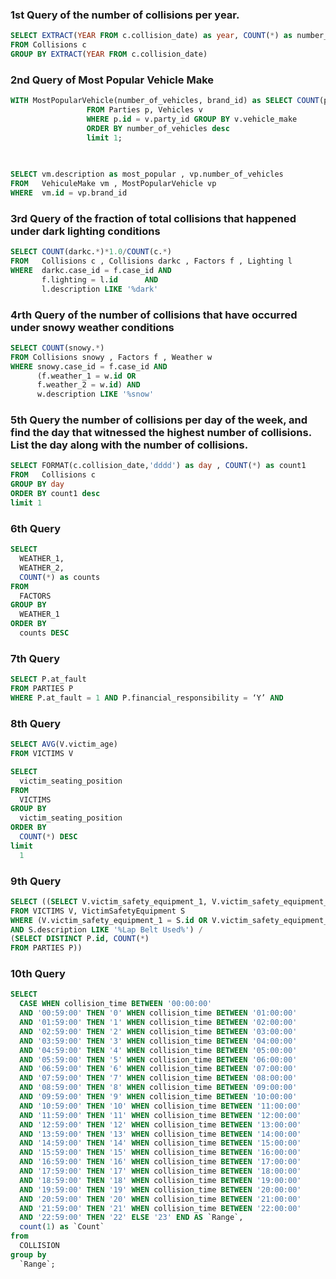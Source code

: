### 1st Query of the number of collisions per year.
```SQL
SELECT EXTRACT(YEAR FROM c.collision_date) as year, COUNT(*) as number_of_collisions
FROM Collisions c 
GROUP BY EXTRACT(YEAR FROM c.collision_date) 
```

### 2nd Query of Most Popular Vehicle Make
```SQL
WITH MostPopularVehicle(number_of_vehicles, brand_id) as SELECT COUNT(p.id) as number_of_vehicles, v.vehicle_make as brand_id
			     FROM Parties p, Vehicles v
			     WHERE p.id = v.party_id GROUP BY v.vehicle_make
			     ORDER BY number_of_vehicles desc
			     limit 1;
			     

			     
SELECT vm.description as most_popular , vp.number_of_vehicles 
FROM   VehiculeMake vm , MostPopularVehicle vp 
WHERE  vm.id = vp.brand_id
```

### 3rd Query of the fraction of total collisions that happened under dark lighting conditions
```SQL
SELECT COUNT(darkc.*)*1.0/COUNT(c.*)
FROM   Collisions c , Collisions darkc , Factors f , Lighting l
WHERE  darkc.case_id = f.case_id AND 
       f.lighting = l.id	  AND
       l.description LIKE '%dark'
```

### 4rth Query of the number of collisions that have occurred under snowy weather conditions
```SQL
SELECT COUNT(snowy.*)
FROM Collisions snowy , Factors f , Weather w 
WHERE snowy.case_id = f.case_id AND
      (f.weather_1 = w.id OR
      f.weather_2 = w.id) AND
      w.description LIKE '%snow' 
```

### 5th Query the number of collisions per day of the week, and find the day that witnessed the highest number of collisions. List the day along with the number of collisions.
```SQL
SELECT FORMAT(c.collision_date,'dddd') as day , COUNT(*) as count1 
FROM   Collisions c 
GROUP BY day
ORDER BY count1 desc
limit 1
```

### 6th Query
```SQL
SELECT
  WEATHER_1,
  WEATHER_2,
  COUNT(*) as counts
FROM
  FACTORS
GROUP BY
  WEATHER_1
ORDER BY
  counts DESC
```

### 7th Query
```SQL
SELECT P.at_fault 
FROM PARTIES P
WHERE P.at_fault = 1 AND P.financial_responsibility = ‘Y’ AND 
```

### 8th Query
```SQL
SELECT AVG(V.victim_age)
FROM VICTIMS V

SELECT
  victim_seating_position
FROM
  VICTIMS
GROUP BY
  victim_seating_position
ORDER BY
  COUNT(*) DESC
limit
  1
```

### 9th Query
```SQL
SELECT ((SELECT V.victim_safety_equipment_1, V.victim_safety_equipment_2, COUNT(*)
FROM VICTIMS V, VictimSafetyEquipment S
WHERE (V.victim_safety_equipment_1 = S.id OR V.victim_safety_equipment_2 = S.id)
AND S.description LIKE '%Lap Belt Used%') / 
(SELECT DISTINCT P.id, COUNT(*)
FROM PARTIES P))
```

### 10th Query
```SQL
SELECT
  CASE WHEN collision_time BETWEEN '00:00:00'
  AND '00:59:00' THEN '0' WHEN collision_time BETWEEN '01:00:00'
  AND '01:59:00' THEN '1' WHEN collision_time BETWEEN '02:00:00'
  AND '02:59:00' THEN '2' WHEN collision_time BETWEEN '03:00:00'
  AND '03:59:00' THEN '3' WHEN collision_time BETWEEN '04:00:00'
  AND '04:59:00' THEN '4' WHEN collision_time BETWEEN '05:00:00'
  AND '05:59:00' THEN '5' WHEN collision_time BETWEEN '06:00:00'
  AND '06:59:00' THEN '6' WHEN collision_time BETWEEN '07:00:00'
  AND '07:59:00' THEN '7' WHEN collision_time BETWEEN '08:00:00'
  AND '08:59:00' THEN '8' WHEN collision_time BETWEEN '09:00:00'
  AND '09:59:00' THEN '9' WHEN collision_time BETWEEN '10:00:00'
  AND '10:59:00' THEN '10' WHEN collision_time BETWEEN '11:00:00'
  AND '11:59:00' THEN '11' WHEN collision_time BETWEEN '12:00:00'
  AND '12:59:00' THEN '12' WHEN collision_time BETWEEN '13:00:00'
  AND '13:59:00' THEN '13' WHEN collision_time BETWEEN '14:00:00'
  AND '14:59:00' THEN '14' WHEN collision_time BETWEEN '15:00:00'
  AND '15:59:00' THEN '15' WHEN collision_time BETWEEN '16:00:00'
  AND '16:59:00' THEN '16' WHEN collision_time BETWEEN '17:00:00'
  AND '17:59:00' THEN '17' WHEN collision_time BETWEEN '18:00:00'
  AND '18:59:00' THEN '18' WHEN collision_time BETWEEN '19:00:00'
  AND '19:59:00' THEN '19' WHEN collision_time BETWEEN '20:00:00'
  AND '20:59:00' THEN '20' WHEN collision_time BETWEEN '21:00:00'
  AND '21:59:00' THEN '21' WHEN collision_time BETWEEN '22:00:00'
  AND '22:59:00' THEN '22' ELSE '23' END AS `Range`,
  count(1) as `Count`
from
  COLLISION
group by
  `Range`;
```

